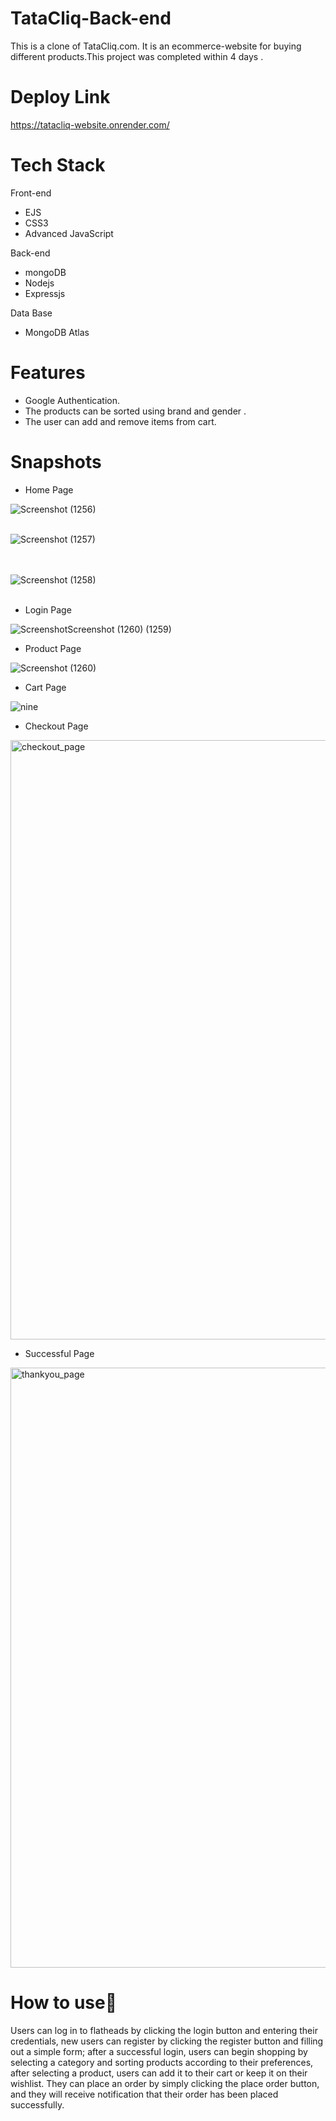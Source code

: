 # TataCliq-Back-end

This is a clone of TataCliq.com. It is an ecommerce-website for buying different products.This project was completed within 4 days .

# Deploy Link

https://tatacliq-website.onrender.com/

# Tech Stack

Front-end

- EJS
- CSS3
- Advanced JavaScript

Back-end

- mongoDB
- Nodejs
- Expressjs

Data Base

- MongoDB Atlas

# Features

- Google Authentication.
- The products can be sorted using brand and gender .
- The user can add and remove items from cart.

# Snapshots

- Home Page

![Screenshot (1256)](https://user-images.githubusercontent.com/66282953/158454335-03e6b605-39a5-456d-8a6d-450ee491f4f4.png)
<br></br>

![Screenshot (1257)](https://user-images.githubusercontent.com/66282953/158454362-0e68bc5f-8637-49c6-9400-d3d2926b2884.png)

<br></br>
![Screenshot (1258)](https://user-images.githubusercontent.com/66282953/158454378-01c322a5-74e4-4057-887a-fb7ebb9fc729.png)
<br></br>

- Login Page

![Screenshot![Screenshot (1260)](https://user-images.githubusercontent.com/66282953/158455722-0aa1dba1-ba53-47a8-a3df-79b72fe12d25.png)
 (1259)](https://user-images.githubusercontent.com/66282953/158454744-c496b207-8ef5-483b-9143-13017b3bbe0d.png)

- Product Page

![Screenshot (1260)](https://user-images.githubusercontent.com/66282953/158455672-88919430-1db5-4686-9be0-4870a191bda6.png)

- Cart Page

![nine](https://user-images.githubusercontent.com/66282953/158456661-4ec1351d-1531-4edf-97c2-79ace11e7f0a.png)

- Checkout Page

<img width="959" alt="checkout_page" src="https://github.com/khushboo-choudhary/TataCliq-backend-clone/assets/30701525/0f547042-2665-40d4-acce-5513ed94a81c">

- Successful Page

<img width="960" alt="thankyou_page" src="https://github.com/khushboo-choudhary/TataCliq-backend-clone/assets/30701525/7f881c57-e8b4-4139-aa4f-6496d04345ec">

# How to use📌

Users can log in to flatheads by clicking the login button and entering their credentials, new users can register by clicking the register button and filling out a simple form; after a successful login, users can begin shopping by selecting a category and sorting products according to their preferences, after selecting a product, users can add it to their cart or keep it on their wishlist. They can place an order by simply clicking the place order button, and they will receive notification that their order has been placed successfully.
